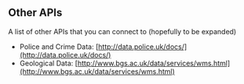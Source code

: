 ## Other APIs

A list of other APIs that you can connect to (hopefully to be expanded)

* Police and Crime Data: [http://data.police.uk/docs/](http://data.police.uk/docs/)
* Geological Data: [http://www.bgs.ac.uk/data/services/wms.html](http://www.bgs.ac.uk/data/services/wms.html)